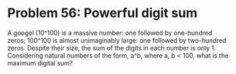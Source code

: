 # Problem 56: Powerful digit sum

A googol (10^100) is a massive number: one followed by one-hundred zeros;
100^100 is almost unimaginably large: one followed by two-hundred zeros.
Despite their size, the sum of the digits in each number is only 1.
Considering natural numbers of the form, a^b, where a, b < 100, what
is the maximum digital sum?
